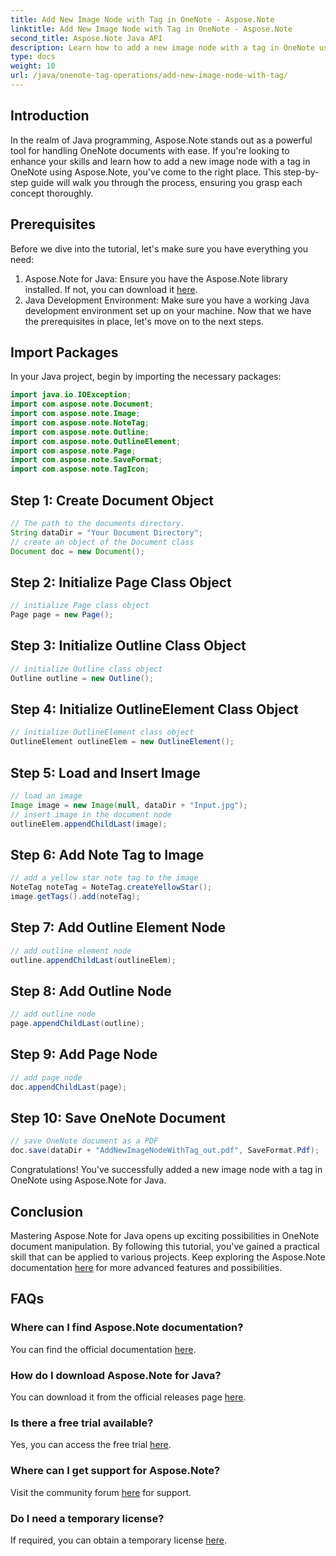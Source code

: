 ```yaml
---
title: Add New Image Node with Tag in OneNote - Aspose.Note
linktitle: Add New Image Node with Tag in OneNote - Aspose.Note
second_title: Aspose.Note Java API
description: Learn how to add a new image node with a tag in OneNote using Aspose.Note for Java. Elevate your Java programming skills effortlessly.
type: docs
weight: 10
url: /java/onenote-tag-operations/add-new-image-node-with-tag/
---
```

## Introduction
In the realm of Java programming, Aspose.Note stands out as a powerful tool for handling OneNote documents with ease. If you're looking to enhance your skills and learn how to add a new image node with a tag in OneNote using Aspose.Note, you've come to the right place. This step-by-step guide will walk you through the process, ensuring you grasp each concept thoroughly.
## Prerequisites
Before we dive into the tutorial, let's make sure you have everything you need:
1. Aspose.Note for Java: Ensure you have the Aspose.Note library installed. If not, you can download it [here](https://releases.aspose.com/note/java/).
2. Java Development Environment: Make sure you have a working Java development environment set up on your machine.
Now that we have the prerequisites in place, let's move on to the next steps.
## Import Packages
In your Java project, begin by importing the necessary packages:
```java
import java.io.IOException;
import com.aspose.note.Document;
import com.aspose.note.Image;
import com.aspose.note.NoteTag;
import com.aspose.note.Outline;
import com.aspose.note.OutlineElement;
import com.aspose.note.Page;
import com.aspose.note.SaveFormat;
import com.aspose.note.TagIcon;
```
## Step 1: Create Document Object
```java
// The path to the documents directory.
String dataDir = "Your Document Directory";
// create an object of the Document class
Document doc = new Document();
```
## Step 2: Initialize Page Class Object
```java
// initialize Page class object
Page page = new Page();
```
## Step 3: Initialize Outline Class Object
```java
// initialize Outline class object
Outline outline = new Outline();
```
## Step 4: Initialize OutlineElement Class Object
```java
// initialize OutlineElement class object
OutlineElement outlineElem = new OutlineElement();
```
## Step 5: Load and Insert Image
```java
// load an image
Image image = new Image(null, dataDir + "Input.jpg");
// insert image in the document node
outlineElem.appendChildLast(image);
```
## Step 6: Add Note Tag to Image
```java
// add a yellow star note tag to the image
NoteTag noteTag = NoteTag.createYellowStar();
image.getTags().add(noteTag);
```
## Step 7: Add Outline Element Node
```java
// add outline element node
outline.appendChildLast(outlineElem);
```
## Step 8: Add Outline Node
```java
// add outline node
page.appendChildLast(outline);
```
## Step 9: Add Page Node
```java
// add page node
doc.appendChildLast(page);
```
## Step 10: Save OneNote Document
```java
// save OneNote document as a PDF
doc.save(dataDir + "AddNewImageNodeWithTag_out.pdf", SaveFormat.Pdf);
```
Congratulations! You've successfully added a new image node with a tag in OneNote using Aspose.Note for Java.
## Conclusion
Mastering Aspose.Note for Java opens up exciting possibilities in OneNote document manipulation. By following this tutorial, you've gained a practical skill that can be applied to various projects. Keep exploring the Aspose.Note documentation [here](https://reference.aspose.com/note/java/) for more advanced features and possibilities.
## FAQs
### Where can I find Aspose.Note documentation?
You can find the official documentation [here](https://reference.aspose.com/note/java/).
### How do I download Aspose.Note for Java?
You can download it from the official releases page [here](https://releases.aspose.com/note/java/).
### Is there a free trial available?
Yes, you can access the free trial [here](https://releases.aspose.com/).
### Where can I get support for Aspose.Note?
Visit the community forum [here](https://forum.aspose.com/c/note/28) for support.
### Do I need a temporary license?
If required, you can obtain a temporary license [here](https://purchase.aspose.com/temporary-license/).
